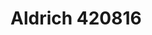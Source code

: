 # Aldrich 420816
<a name="material" />
<script type="application/ld+json">

  {
    "@context": "https://schema.org/",
    "@type": "ChemicalSubstance",
    "http://purl.org/dc/terms/conformsTo":
      {
        "@type": "CreativeWork",
        "@id": "https://bioschemas.org/profiles/ChemicalSubstance/0.4-RELEASE/"
      },
    "@id": "https://egonw.github.io/nanowiki/nanowiki363.html#material",
    "name": "Aldrich 420816",
    "sameAs: "http://127.0.0.1/mediawiki/index.php/Special:URIResolver/Aldrich_420816"
  }
</script>

